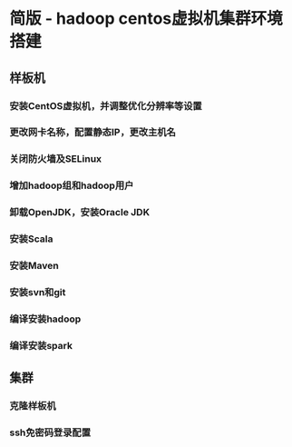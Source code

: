 
# 简版 - hadoop centos虚拟机集群环境搭建

## 样板机

### 安装CentOS虚拟机，并调整优化分辨率等设置

### 更改网卡名称，配置静态IP，更改主机名

### 关闭防火墙及SELinux

### 增加hadoop组和hadoop用户

### 卸载OpenJDK，安装Oracle JDK

### 安装Scala

### 安装Maven

### 安装svn和git

### 编译安装hadoop

### 编译安装spark





## 集群

### 克隆样板机

### ssh免密码登录配置



